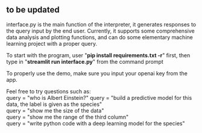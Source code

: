 ## to be updated

interface.py is the main function of the interpreter, it generates responses to the query input by the end user.
Currently, it supports some comprehensive data analysis and plotting functions, and can do some elementary machine learning project with a proper query.  

To start with the program, user "__pip install requirements.txt -r__" first, then type in "__streamlit run interface.py__" from the command prompt  

To properly use the demo, make sure you input your openai key from the app.


Feel free to try questions such as:  
query = "who is Albert Einstein?"
query = "build a predictive model for this data, the label is given as the species"  
query = "show me the size of the data"  
query = "show me the range of the third column"  
query = "write python code with a deep learning model for the species"
